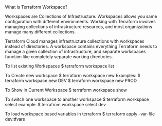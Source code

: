 What is Terraform Workspace?

Workspaces are Collections of Infrastructure.
Workspaces allows you same configuration with different environments.
Working with Terraform involves managing collections of infrastructure resources, and most organizations manage many different collections.

Terraform Cloud manages infrastructure collections with workspaces instead of directories. 
A workspace contains everything Terraform needs to manage a given collection of infrastructure, and separate workspaces function like completely separate working directories.

To list existing Workspaces
$ terraform workspace list

To Create new workspace
$ terraform workspace new <workspacename>
Examples:
$ terraform workspace new DEV
$ terraform workspace new PROD


To Show in Current Workspace
$ terraform workspace show

To switch one workspace to another workspace 
$ terraform workspace select <workspace name>
example:
$ terrafrom workspace select dev

To load workspace based variables in terraform
$ terraform apply -var-file dev.tfvars




